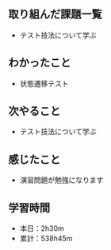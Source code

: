 ## 取り組んだ課題一覧
- テスト技法について学ぶ
## わかったこと
- 状態遷移テスト
## 次やること
- テスト技法について学ぶ
## 感じたこと
- 演習問題が勉強になります
## 学習時間
- 本日：2h30m
- 累計：538h45m
